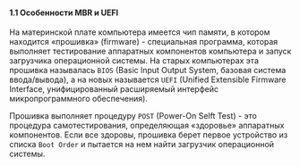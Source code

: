 #### 1.1 Особенности MBR и UEFI

На материнской плате компьютера имеется чип памяти, в котором находится «прошивка» (firmware) - специальная программа, которая выполняет тестирование аппаратных компонентов компьютера и запуск загрузчика операционной системы. На старых компьютерах эта прошивка называлась `BIOS` (Basic lnput Output System, базовая система ввода/вывода), а на новых называется `UEFI` (Unified Extensible Firmware Interface, унифицированный расширяемый интерфейс микропрограммного
обеспечения).

Прошивка выполняет процедуру `POST` (Power-On Selft Test) - это процедура
самотестирования, определяющая «здоровье» аппаратных компонентов. Если все здоровы, прошивка берет первое устройство из списка `Boot Order` и пытается на нем найти загрузчик операционной системы.



